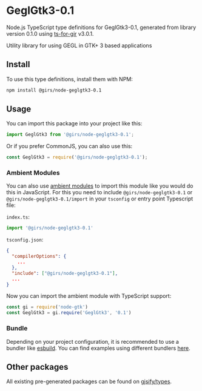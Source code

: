 
# GeglGtk3-0.1

Node.js TypeScript type definitions for GeglGtk3-0.1, generated from library version 0.1.0 using [ts-for-gir](https://github.com/gjsify/ts-for-gir) v3.0.1.

Utility library for using GEGL in GTK+ 3 based applications

## Install

To use this type definitions, install them with NPM:
```bash
npm install @girs/node-geglgtk3-0.1
```

## Usage

You can import this package into your project like this:
```ts
import GeglGtk3 from '@girs/node-geglgtk3-0.1';
```

Or if you prefer CommonJS, you can also use this:
```ts
const GeglGtk3 = require('@girs/node-geglgtk3-0.1');
```

### Ambient Modules

You can also use [ambient modules](https://github.com/gjsify/ts-for-gir/tree/main/packages/cli#ambient-modules) to import this module like you would do this in JavaScript.
For this you need to include `@girs/node-geglgtk3-0.1` or `@girs/node-geglgtk3-0.1/import` in your `tsconfig` or entry point Typescript file:

`index.ts`:
```ts
import '@girs/node-geglgtk3-0.1'
```

`tsconfig.json`:
```json
{
  "compilerOptions": {
    ...
  },
  "include": ["@girs/node-geglgtk3-0.1"],
  ...
}
```

Now you can import the ambient module with TypeScript support: 

```ts
const gi = require('node-gtk')
const GeglGtk3 = gi.require('GeglGtk3', '0.1')
```


### Bundle

Depending on your project configuration, it is recommended to use a bundler like [esbuild](https://esbuild.github.io/). You can find examples using different bundlers [here](https://github.com/gjsify/ts-for-gir/tree/main/examples).

## Other packages

All existing pre-generated packages can be found on [gjsify/types](https://github.com/gjsify/types).


